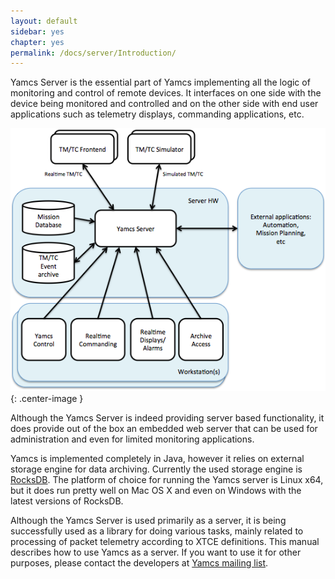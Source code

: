 ```yaml
---
layout: default
sidebar: yes
chapter: yes
permalink: /docs/server/Introduction/
---
```


Yamcs Server is the essential part of Yamcs implementing all the logic of monitoring and control of remote devices. It interfaces on one side with the device being monitored and controlled and on the other side with end user applications such as telemetry displays, commanding applications, etc.

![Typical Deployment](/assets/server/typical-deployment.png){: .center-image }

Although the Yamcs Server is indeed providing server based functionality, it does provide out of the box an embedded web server that can be used for administration and even for limited monitoring applications.

Yamcs is implemented completely in Java, however it relies on external storage engine for data archiving. Currently the used storage engine is [RocksDB](http://rocksdb.org/). The platform of choice for running the Yamcs server is Linux x64, but it does run pretty well on Mac OS X and even on Windows with the latest versions of RocksDB.

Although the Yamcs Server is used primarily as a server, it is being successfully used as a library for doing various tasks, mainly related to processing of packet telemetry according to XTCE definitions.
This manual describes how to use Yamcs as a server. If you want to use it for other purposes, please contact the developers at [Yamcs mailing list](https://groups.google.com/forum/#!forum/yamcs).
